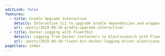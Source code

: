 ```yaml
---
editLink: false
features:
  - title: Gradle Upgrade Interactive
    details: Interactive CLI to upgrade Gradle dependencies and wrapper, inspired by yarn.
    url: /posts/2019-08-20-gradle-upgrade-interactive/
  - title: Docker Logging with Fluentbit
    details: Logging from Docker Containers to Elasticsearch with Fluent Bit.
    url: /posts/2019-08-10-fluent-bit-docker-logging-driver-elasticsearch/
pageClass: index
---
```


<AgileProductDevelopment />

<Features />

<RecentArticles />
